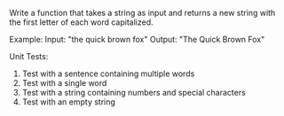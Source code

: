 Write a function that takes a string as input and returns a new string with the first letter of each word capitalized.

Example:
Input: "the quick brown fox"
Output: "The Quick Brown Fox"

Unit Tests:

1. Test with a sentence containing multiple words
2. Test with a single word
3. Test with a string containing numbers and special characters
4. Test with an empty string

